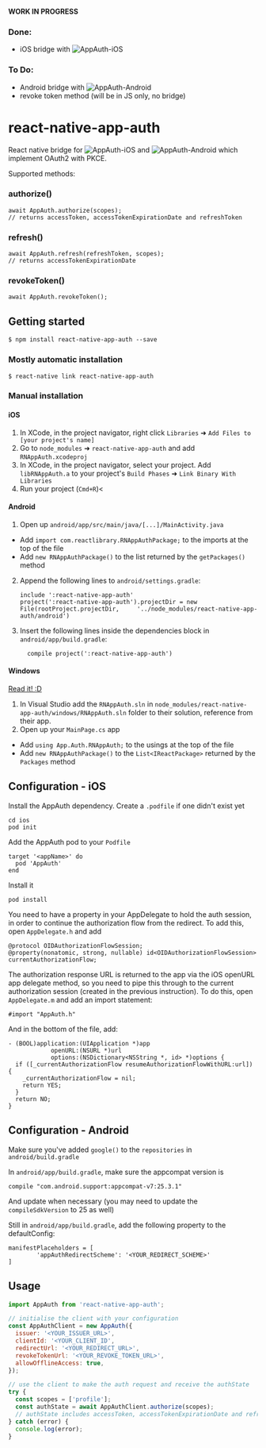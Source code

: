 **WORK IN PROGRESS**

### Done:
- iOS bridge with ![AppAuth-iOS](https://github.com/openid/AppAuth-iOS)


### To Do:
- Android bridge with ![AppAuth-Android](https://github.com/openid/AppAuth-Android)
- revoke token method (will be in JS only, no bridge)

# react-native-app-auth


React native bridge for ![AppAuth-iOS](https://github.com/openid/AppAuth-iOS) and ![AppAuth-Android](https://github.com/openid/AppAuth-Android) which implement OAuth2 with PKCE.

Supported methods:

### authorize()
```
await AppAuth.authorize(scopes);
// returns accessToken, accessTokenExpirationDate and refreshToken
```

### refresh()
```
await AppAuth.refresh(refreshToken, scopes);
// returns accessTokenExpirationDate
```

### revokeToken()
```
await AppAuth.revokeToken();
```

## Getting started

`$ npm install react-native-app-auth --save`

### Mostly automatic installation

`$ react-native link react-native-app-auth`


### Manual installation

#### iOS

1. In XCode, in the project navigator, right click `Libraries` ➜ `Add Files to [your project's name]`
2. Go to `node_modules` ➜ `react-native-app-auth` and add `RNAppAuth.xcodeproj`
3. In XCode, in the project navigator, select your project. Add `libRNAppAuth.a` to your project's `Build Phases` ➜ `Link Binary With Libraries`
4. Run your project (`Cmd+R`)<

#### Android

1. Open up `android/app/src/main/java/[...]/MainActivity.java`
  - Add `import com.reactlibrary.RNAppAuthPackage;` to the imports at the top of the file
  - Add `new RNAppAuthPackage()` to the list returned by the `getPackages()` method
2. Append the following lines to `android/settings.gradle`:
  	```
  	include ':react-native-app-auth'
  	project(':react-native-app-auth').projectDir = new File(rootProject.projectDir, 	'../node_modules/react-native-app-auth/android')
  	```
3. Insert the following lines inside the dependencies block in `android/app/build.gradle`:
  	```
      compile project(':react-native-app-auth')
  	```

#### Windows
[Read it! :D](https://github.com/ReactWindows/react-native)

1. In Visual Studio add the `RNAppAuth.sln` in `node_modules/react-native-app-auth/windows/RNAppAuth.sln` folder to their solution, reference from their app.
2. Open up your `MainPage.cs` app
  - Add `using App.Auth.RNAppAuth;` to the usings at the top of the file
  - Add `new RNAppAuthPackage()` to the `List<IReactPackage>` returned by the `Packages` method

## Configuration - iOS

Install the AppAuth dependency. Create a `.podfile` if one didn't exist yet
```
cd ios
pod init
```

Add the AppAuth pod to your `Podfile`
```
target '<appName>' do
  pod 'AppAuth'
end
```

Install it
```
pod install
```

You need to have a property in your AppDelegate to hold the auth session, in order to continue the authorization flow from the redirect. To add this, open `AppDelegate.h` and add

```
@protocol OIDAuthorizationFlowSession;
@property(nonatomic, strong, nullable) id<OIDAuthorizationFlowSession> currentAuthorizationFlow;
```

The authorization response URL is returned to the app via the iOS openURL app delegate method, so you need to pipe this through to the current authorization session (created in the previous instruction). To do this, open `AppDelegate.m` and add an import statement:
```
#import "AppAuth.h"
```

And in the bottom of the file, add:
```
- (BOOL)application:(UIApplication *)app
            openURL:(NSURL *)url
            options:(NSDictionary<NSString *, id> *)options {
  if ([_currentAuthorizationFlow resumeAuthorizationFlowWithURL:url]) {
    _currentAuthorizationFlow = nil;
    return YES;
  }
  return NO;
}
```

## Configuration - Android
Make sure you've added `google()` to the `repositories` in `android/build.gradle`

In `android/app/build.gradle`, make sure the appcompat version is
```
compile "com.android.support:appcompat-v7:25.3.1"
```
And update when necessary (you may need to update the `compileSdkVersion` to 25 as well)

Still in `android/app/build.gradle`, add the following property to the defaultConfig:
```
manifestPlaceholders = [
        'appAuthRedirectScheme': '<YOUR_REDIRECT_SCHEME>'
]
```



## Usage
```javascript
import AppAuth from 'react-native-app-auth';

// initialise the client with your configuration
const AppAuthClient = new AppAuth({
  issuer: '<YOUR_ISSUER_URL>',
  clientId: '<YOUR_CLIENT_ID',
  redirectUrl: '<YOUR_REDIRECT_URL>',
  revokeTokenUrl: '<YOUR_REVOKE_TOKEN_URL>',
  allowOfflineAccess: true,
});

// use the client to make the auth request and receive the authState
try {
  const scopes = ['profile'];
  const authState = await AppAuthClient.authorize(scopes);
  // authState includes accessToken, accessTokenExpirationDate and refreshToken
} catch (error) {
  console.log(error);
}
```
